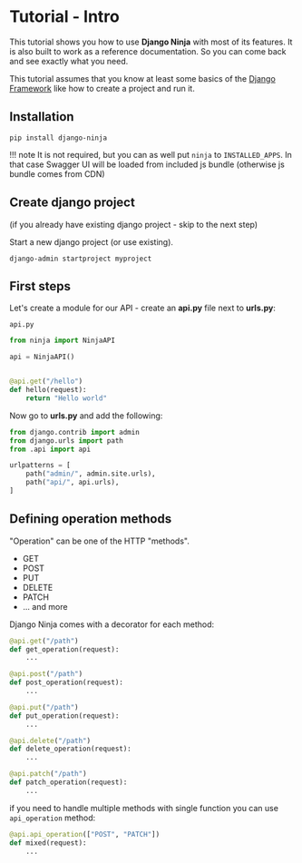 # Tutorial - Intro

This tutorial shows you how to use **Django Ninja** with most of its features. 
It is also built to work as a reference documentation.
So you can come back and see exactly what you need.

This tutorial assumes that you know at least some basics of the <a href="https://www.djangoproject.com/" target="_blank">Django Framework</a> like how to create a project and run it.


## Installation

```
pip install django-ninja
```

!!! note
    It is not required, but you can as well put `ninja` to `INSTALLED_APPS`. In that case Swagger UI will be loaded from included js bundle (otherwise js bundle comes from CDN)


## Create django project

(if you already have existing django project - skip to the next step)

Start a new django project (or use existing).

```
django-admin startproject myproject
```


## First steps

Let's create a module for our API - create an **api.py** file next to **urls.py**:


`api.py`


```Python
from ninja import NinjaAPI

api = NinjaAPI()


@api.get("/hello")
def hello(request):
    return "Hello world"

```

Now go to **urls.py** and add the following:


```Python hl_lines="3 7"
from django.contrib import admin
from django.urls import path
from .api import api

urlpatterns = [
    path("admin/", admin.site.urls),
    path("api/", api.urls),
]
```

## Defining operation methods

"Operation" can be one of the HTTP "methods".

 - GET
 - POST
 - PUT
 - DELETE
 - PATCH
 - ... and more


Django Ninja comes with a decorator for each method:


```Python hl_lines="1 5 9 13 17"
@api.get("/path")
def get_operation(request):
    ...

@api.post("/path")
def post_operation(request):
    ...

@api.put("/path")
def put_operation(request):
    ...

@api.delete("/path")
def delete_operation(request):
    ...

@api.patch("/path")
def patch_operation(request):
    ...
```

if you need to handle multiple methods with single function you can use `api_operation` method:


```Python hl_lines="1"
@api.api_operation(["POST", "PATCH"])
def mixed(request):
    ...
```